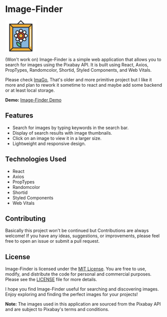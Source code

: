 

# Image-Finder

<img alt="pircture icon" src="public/favicon.svg" width="100">

(Won't work on) Image-Finder is a simple web application that allows you to search for images using the Pixabay API. It is built using React, Axios, PropTypes, Randomcolor, Shortid, Styled Components, and Web Vitals. 

Please check [ImaGo](https://github.com/KitsuneAkvma/ImaGo), That's older and more primitive project but I like it  more and plan to rework it sometime to react and maybe add some backend or at least local storage.

**Demo:** [Image-Finder Demo](https://kitsuneakvma.github.io/Image-Finder/)

## Features

- Search for images by typing keywords in the search bar.
- Display of search results with image thumbnails.
- Click on an image to view it in a larger size.
- Lightweight and responsive design.

## Technologies Used

- React
- Axios
- PropTypes
- Randomcolor
- Shortid
- Styled Components
- Web Vitals

## Contributing

Basically this project won't be continued but Contributions are always welcome! If you have any ideas, suggestions, or improvements, please feel free to open an issue or submit a pull request.

## License

Image-Finder is licensed under the [MIT License](https://opensource.org/licenses/MIT). You are free to use, modify, and distribute the code for personal and commercial purposes. Please see the [LICENSE](LICENSE) file for more details.

I hope you find Image-Finder useful for searching and discovering images. Enjoy exploring and finding the perfect images for your projects!

**Note:** The images used in this application are sourced from the Pixabay API and are subject to Pixabay's terms and conditions.